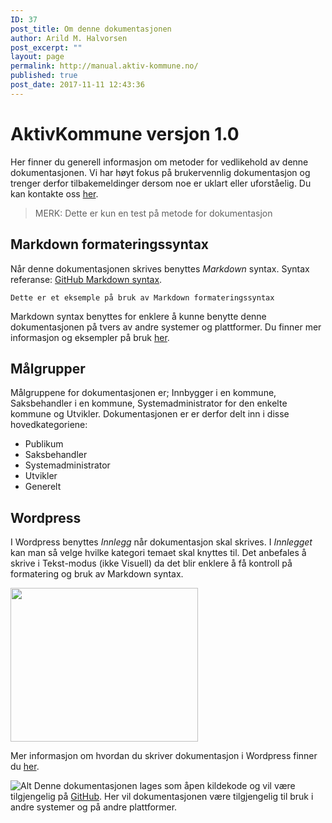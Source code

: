 ```yaml
---
ID: 37
post_title: Om denne dokumentasjonen
author: Arild M. Halvorsen
post_excerpt: ""
layout: page
permalink: http://manual.aktiv-kommune.no/
published: true
post_date: 2017-11-11 12:43:36
---
```

# AktivKommune versjon 1.0

Her finner du generell informasjon om metoder for vedlikehold av denne dokumentasjonen. Vi har høyt fokus på brukervennlig dokumentasjon og trenger derfor tilbakemeldinger dersom noe er uklart eller uforståelig. Du kan kontakte oss [her](https://manual.aktiv-kommune.no/?page_id=9).

>MERK: Dette er kun en test på metode for dokumentasjon

## Markdown formateringssyntax
Når denne dokumentasjonen skrives benyttes *Markdown* syntax. Syntax referanse: [GitHub Markdown syntax](https://guides.github.com/pdfs/markdown-cheatsheet-online.pdf).

```
Dette er et eksemple på bruk av Markdown formateringssyntax
```

Markdown syntax benyttes for enklere å kunne benytte denne dokumentasjonen på tvers av andre systemer og plattformer. Du finner mer informasjon og eksempler på bruk [her](http://manual.aktiv-kommune.no/?p=193). 

## Målgrupper
Målgruppene for dokumentasjonen er; Innbygger i en kommune, Saksbehandler i en kommune, Systemadministrator for den enkelte kommune og Utvikler. Dokumentasjonen er er derfor delt inn i disse hovedkategoriene:

* Publikum
* Saksbehandler
* Systemadministrator
* Utvikler
* Generelt

## Wordpress
I Wordpress benyttes <em>Innlegg</em> når dokumentasjon skal skrives. I <em>Innlegget</em> kan man så velge hvilke kategori temaet skal knyttes til. Det anbefales å skrive i Tekst-modus (ikke Visuell) da det blir enklere å få kontroll på formatering og bruk av Markdown syntax.

<img class="alignnone size-medium wp-image-62" src="http://manual.aktiv-kommune.no/wp-content/uploads/2017/11/wp_kategorier-300x246.jpg" alt="" width="300" height="246" />

Mer informasjon om hvordan du skriver dokumentasjon i Wordpress finner du [her](http://manual.aktiv-kommune.no/?p=171).

![Alt](http://manual.aktiv-kommune.no/wp-content/uploads/2017/11/github_logo-e1510420098925.png "github")
Denne dokumentasjonen lages som åpen kildekode og vil være tilgjengelig på <a href="https://github.com/eCultura/aktiv-kommune-docs">GitHub</a>. Her vil dokumentasjonen være tilgjengelig til bruk i andre systemer og på andre plattformer.